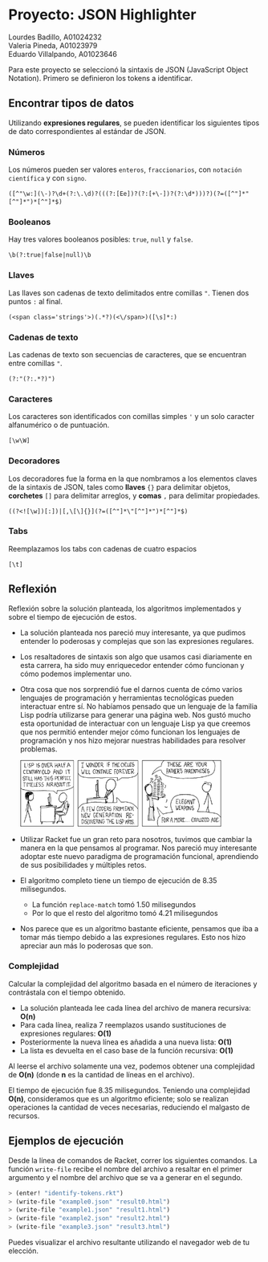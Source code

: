 # Proyecto: JSON Highlighter

Lourdes Badillo, A01024232 <br>
Valeria Pineda, A01023979 <br>
Eduardo Villalpando, A01023646 <br>

Para este proyecto se seleccionó la sintaxis de JSON (JavaScript Object Notation). Primero se definieron los tokens a identificar.

## Encontrar tipos de datos
Utilizando **expresiones regulares**, se pueden identificar los siguientes tipos de dato correspondientes al estándar de JSON. 

### Números
Los números pueden ser valores `enteros`, `fraccionarios`, con `notación científica` y con `signo`.
```regex
([^"\w:](\-)?\d+(?:\.\d)?(((?:[Ee])?(?:[+\-])?(?:\d*)))?)(?=([^"]*"[^"]*")*[^"]*$)
```
### Booleanos
Hay tres valores booleanos posibles: `true`, `null` y `false`.
```regex
\b(?:true|false|null)\b
```
### Llaves
Las llaves son cadenas de texto delimitados entre comillas `"`. Tienen dos puntos `:` al final.
```regex
(<span class='strings'>)(.*?)(<\/span>)([\s]*:)
```
### Cadenas de texto
Las cadenas de texto son secuencias de caracteres, que se encuentran entre comillas `"`.
```regex
(?:"(?:.*?)")
```
### Caracteres
Los caracteres son identificados con comillas simples `'` y un solo caracter alfanumérico o de puntuación.
```regex
[\w\W]
```
### Decoradores
Los decoradores fue la forma en la que nombramos a los elementos claves de la sintaxis de JSON, tales como **llaves** `{}` para delimitar objetos, **corchetes** `[]` para delimitar arreglos, y **comas** `,` para delimitar propiedades.
```regex
((?<![\w])[:])|[,\[\]{}](?=([^"]*\"[^"]*")*[^"]*$)
```

### Tabs
Reemplazamos los tabs con cadenas de cuatro espacios
```regex
[\t]
```

## Reflexión

Reflexión sobre la solución planteada, los algoritmos implementados y sobre el tiempo de ejecución de estos.

- La solución planteada nos pareció muy interesante, ya que pudimos entender lo poderosas y complejas que son las expresiones regulares. 
- Los resaltadores de sintaxis son algo que usamos casi diariamente en esta carrera, ha sido muy enriquecedor entender cómo funcionan y cómo podemos implementar uno. 
- Otra cosa que nos sorprendió fue el darnos cuenta de cómo varios lenguajes de programación y herramientas tecnológicas pueden interactuar entre sí. No habíamos pensado que un lenguaje de la familia Lisp podría utilizarse para generar una página web. Nos gustó mucho esta oportunidad de interactuar con un lenguaje Lisp ya que creemos que nos permitió entender mejor cómo funcionan los lenguajes de programación y nos hizo mejorar nuestras habilidades para resolver problemas. 

    <a href="https://xkcd.com/297/"><img src="lisp_cycles.png" width="400px"> </a>

- Utilizar Racket fue un gran reto para nosotros, tuvimos que cambiar la manera en la que pensamos al programar. Nos pareció muy interesante adoptar este nuevo paradigma de programación funcional, aprendiendo de sus posibilidades y múltiples retos. 

- El algoritmo completo tiene un tiempo de ejecución de 8.35 milisegundos. 
    - La función `replace-match` tomó 1.50 milisegundos
    - Por lo que el resto del algoritmo tomó 4.21 milisegundos

- Nos parece que es un algoritmo bastante eficiente, pensamos que iba a tomar más tiempo debido a las expresiones regulares. Esto nos hizo apreciar aun más lo poderosas que son. 

### Complejidad
Calcular la complejidad del algoritmo basada en el número de iteraciones y contrástala con el tiempo obtenido.

- La solución planteada lee cada línea del archivo de manera recursiva: **O(n)**
- Para cada línea, realiza 7 reemplazos usando sustituciones de expresiones regulares: **O(1)**
- Posteriormente la nueva línea es añadida a una nueva lista: **O(1)**
- La lista es devuelta en el caso base de la función recursiva: **O(1)**

Al leerse el archivo solamente una vez, podemos obtener una complejidad de **O(n)** (donde __n__ es la cantidad de líneas en el archivo).

El tiempo de ejecución fue 8.35 milisegundos. Teniendo una complejidad **O(n)**, consideramos que es un algoritmo eficiente; solo se realizan operaciones la cantidad de veces necesarias, reduciendo el malgasto de recursos.

## Ejemplos de ejecución
Desde la línea de comandos de Racket, correr los siguientes comandos. La función `write-file` recibe el nombre del archivo a resaltar en el primer argumento y el nombre del archivo que se va a generar en el segundo.
```lisp
> (enter! "identify-tokens.rkt")
> (write-file "example0.json" "result0.html")
> (write-file "example1.json" "result1.html")
> (write-file "example2.json" "result2.html")
> (write-file "example3.json" "result3.html")
```
Puedes visualizar el archivo resultante utilizando el navegador web de tu elección.
